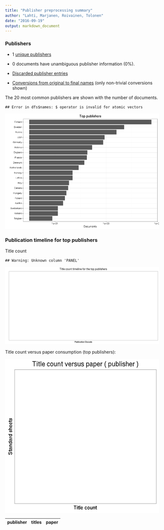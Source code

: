 ```yaml
---
title: "Publisher preprocessing summary"
author: "Lahti, Marjanen, Roivainen, Tolonen"
date: "2016-09-19"
output: markdown_document
---
```



### Publishers

 * 1 [unique publishers](output.tables/publisher_accepted.csv)

 * 0 documents have unambiguous publisher information (0%). 

 * [Discarded publisher entries](output.tables/publisher_discarded.csv)

 * [Conversions from original to final names](output.tables/publisher_conversion_nontrivial.csv) (only non-trivial conversions shown)


The 20 most common publishers are shown with the number of documents. 


```
## Error in dfs$names: $ operator is invalid for atomic vectors
```

![plot of chunk summarypublisher2](figure/summarypublisher2-1.png)

### Publication timeline for top publishers

Title count


```
## Warning: Unknown column 'PANEL'
```

![plot of chunk summaryTop10pubtimeline](figure/summaryTop10pubtimeline-1.png)



Title count versus paper consumption (top publishers):

![plot of chunk publishertitlespapers](figure/publishertitlespapers-1.png)

|publisher | titles|paper |
|:---------|------:|:-----|


